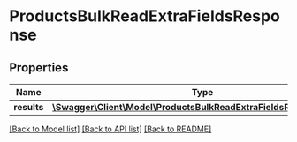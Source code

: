 # ProductsBulkReadExtraFieldsResponse

## Properties
Name | Type | Description | Notes
------------ | ------------- | ------------- | -------------
**results** | [**\Swagger\Client\Model\ProductsBulkReadExtraFieldsResponseItem[]**](ProductsBulkReadExtraFieldsResponseItem.md) |  | [optional] 

[[Back to Model list]](../README.md#documentation-for-models) [[Back to API list]](../README.md#documentation-for-api-endpoints) [[Back to README]](../README.md)


